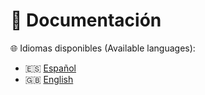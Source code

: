 # 📖 Documentación

🌐 Idiomas disponibles (Available languages):  
- 🇪🇸 [Español](./README.es.md)  
- 🇬🇧 [English](./README.en.md)  
